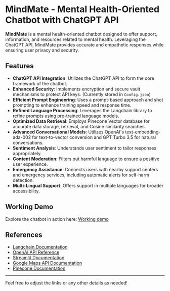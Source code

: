 # MindMate - Mental Health-Oriented Chatbot with ChatGPT API

**MindMate** is a mental health-oriented chatbot designed to offer support, information, and resources related to mental health. Leveraging the ChatGPT API, MindMate provides accurate and empathetic responses while ensuring user privacy and security. 

## Features

- **ChatGPT API Integration**: Utilizes the ChatGPT API to form the core framework of the chatbot.
- **Enhanced Security**: Implements encryption and secure vault mechanisms to protect API keys. (Currently stored in `Config.json`)
- **Efficient Prompt Engineering**: Uses a prompt-based approach and shot prompting to enhance training speed and response time.
- **Refined Language Processing**: Leverages the Langchain library to refine prompts using pre-trained language models.
- **Optimized Data Retrieval**: Employs Pinecone Vector database for accurate data storage, retrieval, and Cosine similarity searches.
- **Advanced Conversational Models**: Utilizes OpenAI's text-embedding-ada-002 for text-to-vector conversion and GPT Turbo 3.5 for natural conversations.
- **Sentiment Analysis**: Understands user sentiment to tailor responses appropriately.
- **Content Moderation**: Filters out harmful language to ensure a positive user experience.
- **Emergency Assistance**: Connects users with nearby support centers and emergency services, including automatic alerts for self-harm detection.
- **Multi-Lingual Support**: Offers support in multiple languages for broader accessibility.

## Working Demo

Explore the chatbot in action here: [Working demo](#)

## References

- [Langchain Documentation](https://docs.langchain.com/docs/)
- [OpenAI API Reference](https://platform.openai.com/docs/api-reference)
- [Streamlit Documentation](https://docs.streamlit.io/)
- [Google Maps API Documentation](https://developers.google.com/maps/documentation)
- [Pinecone Documentation](https://docs.pinecone.io/docs/overview)

---

Feel free to adjust the links or any other details as needed!